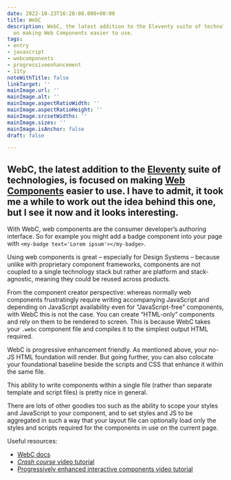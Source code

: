 ```yaml
---
date: 2022-10-23T16:28:08.000+00:00
title: WebC
description: WebC, the latest addition to the Eleventy suite of technologies, is focused
  on making Web Components easier to use.
tags:
- entry
- javascript
- webcomponents
- progressiveenhancement
- 11ty
noteWithTitle: false
linkTarget: ''
mainImage.url: ''
mainImage.alt: ''
mainImage.aspectRatioWidth: ''
mainImage.aspectRatioHeight: ''
mainImage.srcsetWidths: ''
mainImage.sizes: ''
mainImage.isAnchor: false
draft: false

---
```

WebC, the latest addition to the [Eleventy](https://www.11ty.dev/) suite of technologies, is focused on making [Web Components](https://developer.mozilla.org/en-US/docs/Web/Web_Components) easier to use. I have to admit, it took me a while to work out the idea behind this one, but I see it now and it looks interesting.
---

With WebC, web components are the consumer developer’s authoring interface. So for example you might add a badge component into your page with `<my-badge text='Lorem ipsum'></my-badge>`.

Using web components is great – especially for Design Systems – because unlike with proprietary component frameworks, components are not coupled to a single technology stack but rather are platform and stack-agnostic, meaning they could be reused across products.

From the component creator perspective: whereas normally web components frustratingly require writing accompanying JavaScript and depending on JavaScript availability even for “JavaScript-free” components, with WebC this is not the case. You can create “HTML-only” components and rely on them to be rendered to screen. This is because WebC takes your `.webc` component file and compiles it to the simplest output HTML required.

WebC is progressive enhancement friendly. As mentioned above, your no-JS HTML foundation will render. But going further, you can also colocate your foundational baseline beside the scripts and CSS that enhance it within the same file.

This ability to write components within a single file (rather than separate template and script files) is pretty nice in general.

There are lots of other goodies too such as the ability to scope your styles and JavaScript to your component, and to set styles and JS to be aggregated in such a way that your layout file can optionally load only the styles and scripts required for the components in use on the current page.

Useful resources:

* [WebC docs](https://www.11ty.dev/docs/languages/webc/)
* [_Crash course_ video tutorial](https://www.youtube.com/watch?v=X-Bpjrkz-V8) 
* [Progressively enhanced interactive components video tutorial](https://www.youtube.com/watch?v=p0wDUK0Z5Nw)